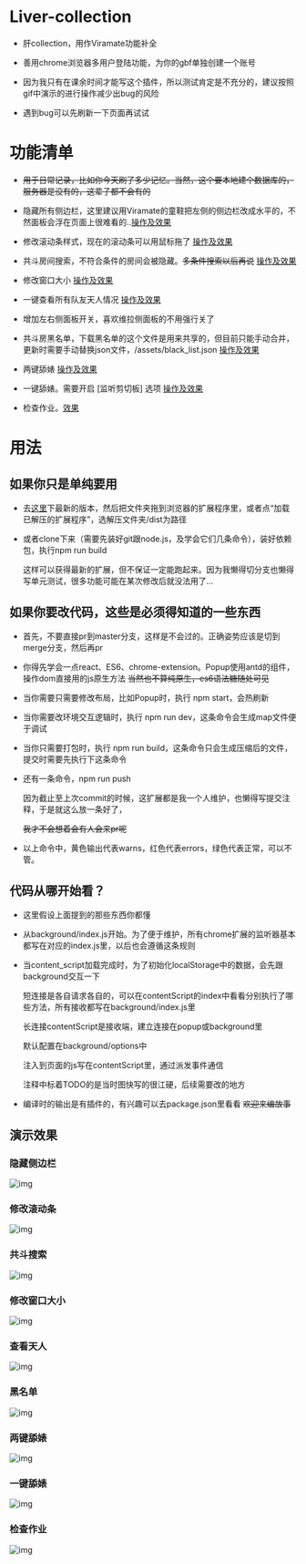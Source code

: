 # Liver-collection 

* 肝collection，用作Viramate功能补全  

* 善用chrome浏览器多用户登陆功能，为你的gbf单独创建一个账号  

* 因为我只有在课余时间才能写这个插件，所以测试肯定是不充分的，建议按照gif中演示的进行操作减少出bug的风险  

* 遇到bug可以先刷新一下页面再试试  

# 功能清单
* ~~用于日常记录，比如你今天刷了多少记忆。当然，这个要本地建个数据库的，服务器是没有的，这辈子都不会有的~~  

* 隐藏所有侧边栏，这里建议用Viramate的童鞋把左侧的侧边栏改成水平的，不然面板会浮在页面上很难看的..[操作及效果](#隐藏侧边栏)  
* 修改滚动条样式，现在的滚动条可以用鼠标拖了  [操作及效果](#修改滚动条)  
* 共斗房间搜索，不符合条件的房间会被隐藏。~~多条件搜索以后再说~~  [操作及效果](#共斗搜索)  
* 修改窗口大小  [操作及效果](#修改窗口大小)  
* 一键查看所有队友天人情况  [操作及效果](#查看天人)  
* 增加左右侧面板开关，喜欢维拉侧面板的不用强行关了  
* 共斗房黑名单，下载黑名单的这个文件是用来共享的，但目前只能手动合并，更新时需要手动替换json文件，/assets/black_list.json  [操作及效果](#黑名单)  
* 两键舔婊  [操作及效果](#两键舔婊)  
* 一键舔婊。需要开启 [监听剪切板] 选项  [操作及效果](#一键舔婊)  
* 检查作业。[效果](#检查作业)  
# 用法
## 如果你只是单纯要用
* 
  去[这里](https://github.com/zy410419243/Liver-collection/releases)下最新的版本，然后把文件夹拖到浏览器的扩展程序里，或者点“加载已解压的扩展程序”，选解压文件夹/dist为路径  

* 或者clone下来（需要先装好git跟node.js，及学会它们几条命令），装好依赖包，执行npm run build
  
  这样可以获得最新的扩展，但不保证一定能跑起来。因为我懒得切分支也懒得写单元测试，很多功能可能在某次修改后就没法用了...  

## 如果你要改代码，这些是必须得知道的一些东西
* 首先，不要直接pr到master分支，这样是不会过的。正确姿势应该是切到merge分支，然后再pr

* 你得先学会一点react、ES6、chrome-extension。Popup使用antd的组件，操作dom直接用的js原生方法 ~~当然也不算纯原生，es6语法糖随处可见~~
  
* 当你需要只需要修改布局，比如Popup时，执行 npm start，会热刷新

* 当你需要改环境交互逻辑时，执行 npm run dev，这条命令会生成map文件便于调试
  
* 当你只需要打包时，执行 npm run build，这条命令只会生成压缩后的文件，提交时需要先执行下这条命令
  
* 还有一条命令，npm run push
  
  因为截止至上次commit的时候，这扩展都是我一个人维护，也懒得写提交注释，于是就这么放一条好了，
  
  ~~我才不会想着会有人会来pr呢~~
  
* 以上命令中，黄色输出代表warns，红色代表errors，绿色代表正常，可以不管。  

## 代码从哪开始看？  

* 这里假设上面提到的那些东西你都懂  

* 从background/index.js开始。为了便于维护，所有chrome扩展的监听器基本都写在对应的index.js里，以后也会遵循这条规则  

* 当content_script加载完成时，为了初始化localStorage中的数据，会先跟background交互一下  

  短连接是各自请求各自的，可以在contentScript的index中看看分别执行了哪些方法，所有接收都写在background/index.js里  

  长连接contentScript是接收端，建立连接在popup或background里  

  默认配置在background/options中  

  注入到页面的js写在contentScript里，通过派发事件通信  

  注释中标着TODO的是当时图快写的很江硬，后续需要改的地方  

* 编译时的输出是有插件的，有兴趣可以去package.json里看看 ~~欢迎来编故事~~  

## 演示效果

### 隐藏侧边栏
![img](./img/hideSlide.gif) 

### 修改滚动条
![img](./img/changeScroll.gif) 

### 共斗搜索
![img](./img/coopraidSearch.gif) 

### 修改窗口大小
![img](./img/changeFrameSize.gif) 

### 查看天人
![img](./img/checkCharacters.gif) 

### 黑名单
![img](./img/checkBlackList.gif)  

### 两键舔婊
![img](./img/simpleBattle.gif)  

### 一键舔婊
![img](./img/oneKeyBattle.gif)  

### 检查作业
![img](./img/checkHomework.png)  